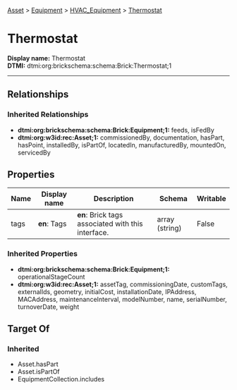 [Asset](../../Asset.md) > [Equipment](../Equipment.md) > [HVAC_Equipment](HVAC_Equipment.md) > [Thermostat](.)
# Thermostat

**Display name:** Thermostat<br />
**DTMI:** dtmi:org:brickschema:schema:Brick:Thermostat;1

---
## Relationships
### Inherited Relationships
* **dtmi:org:brickschema:schema:Brick:Equipment;1:** feeds, isFedBy
* **dtmi:org:w3id:rec:Asset;1:** commissionedBy, documentation, hasPart, hasPoint, installedBy, isPartOf, locatedIn, manufacturedBy, mountedOn, servicedBy
## Properties
|Name|Display name|Description|Schema|Writable|
|-|-|-|-|-|
|tags|**en**: Tags|**en**: Brick tags associated with this interface.|array (string)|False|
### Inherited Properties
* **dtmi:org:brickschema:schema:Brick:Equipment;1:** operationalStageCount
* **dtmi:org:w3id:rec:Asset;1:** assetTag, commissioningDate, customTags, externalIds, geometry, initialCost, installationDate, IPAddress, MACAddress, maintenanceInterval, modelNumber, name, serialNumber, turnoverDate, weight
## Target Of
### Inherited
* Asset.hasPart
* Asset.isPartOf
* EquipmentCollection.includes

